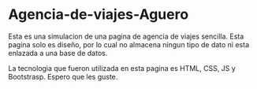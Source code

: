 # Agencia-de-viajes-Aguero

Esta es una simulacion de una pagina de agencia de viajes sencilla. Esta pagina solo es diseño, por lo cual no almacena ningun tipo de dato ni esta enlazada a una base de datos. 

La tecnologia que fueron utilizada en esta pagina es HTML, CSS, JS y Bootstrasp. Espero que les guste.
